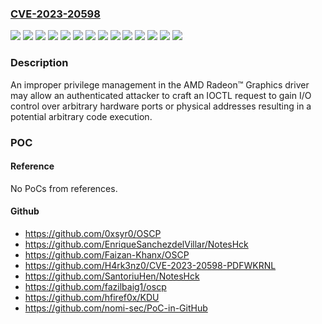 ### [CVE-2023-20598](https://cve.mitre.org/cgi-bin/cvename.cgi?name=CVE-2023-20598)
![](https://img.shields.io/static/v1?label=Product&message=%20Ryzen%E2%84%A2%207020%20Series%20Processors%20with%20Radeon%E2%84%A2%20Graphics&color=blue)
![](https://img.shields.io/static/v1?label=Product&message=Radeon%E2%84%A2%20PRO%20W5000%20Series%20Graphics%20Cards&color=blue)
![](https://img.shields.io/static/v1?label=Product&message=Radeon%E2%84%A2%20PRO%20W6000%20Series%20Graphics%20Cards&color=blue)
![](https://img.shields.io/static/v1?label=Product&message=Radeon%E2%84%A2%20PRO%20W7000%20Series%20Graphics%20Cards&color=blue)
![](https://img.shields.io/static/v1?label=Product&message=Radeon%E2%84%A2%20RX%205000%20Series%20Graphics%20Cards&color=blue)
![](https://img.shields.io/static/v1?label=Product&message=Radeon%E2%84%A2%20RX%206000%20Series%20Graphics%20Cards&color=blue)
![](https://img.shields.io/static/v1?label=Product&message=Radeon%E2%84%A2%20RX%207000%20Series%20Graphics%20Cards&color=blue)
![](https://img.shields.io/static/v1?label=Product&message=Ryzen%E2%84%A2%206000%20Series%20Processors%20with%20Radeon%E2%84%A2%20Graphics&color=blue)
![](https://img.shields.io/static/v1?label=Product&message=Ryzen%E2%84%A2%207000%20Series%20Processors%20with%20Radeon%E2%84%A2%20Graphics&color=blue)
![](https://img.shields.io/static/v1?label=Product&message=Ryzen%E2%84%A2%207035%20Series%20Processors%20with%20Radeon%E2%84%A2%20Graphics&color=blue)
![](https://img.shields.io/static/v1?label=Product&message=Ryzen%E2%84%A2%207040%20Series%20Processors%20with%20Radeon%E2%84%A2%20Graphics&color=blue)
![](https://img.shields.io/static/v1?label=Product&message=Ryzen%E2%84%A2%207045%20Series%20Processors%20with%20Radeon%E2%84%A2%20Graphics&color=blue)
![](https://img.shields.io/static/v1?label=Version&message=n%2Fa&color=blue)
![](https://img.shields.io/static/v1?label=Vulnerability&message=n%2Fa&color=brighgreen)

### Description

An improper privilege management in the AMD Radeon™ Graphics driver may allow an authenticated attacker to craft an IOCTL request to gain I/O control over arbitrary hardware ports or physical addresses resulting in a potential arbitrary code execution.

### POC

#### Reference
No PoCs from references.

#### Github
- https://github.com/0xsyr0/OSCP
- https://github.com/EnriqueSanchezdelVillar/NotesHck
- https://github.com/Faizan-Khanx/OSCP
- https://github.com/H4rk3nz0/CVE-2023-20598-PDFWKRNL
- https://github.com/SantoriuHen/NotesHck
- https://github.com/fazilbaig1/oscp
- https://github.com/hfiref0x/KDU
- https://github.com/nomi-sec/PoC-in-GitHub

